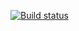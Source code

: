 [![Build status](https://ci.appveyor.com/api/projects/status/jf0pdt1h35heukdy?svg=true)](https://ci.appveyor.com/project/iojuch/postmanecho)